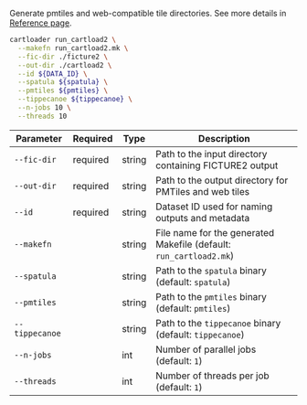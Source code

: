 Generate pmtiles and web-compatible tile directories. See more details in [Reference page](../docs/reference/run_cartload2.md).

<!-- ```bash
cartloader run_cartload2 \
    --makefn run_cartload2.mk \         # (optional) file name of the output make file
    --fic-dir ./ficture2 \              # path to input directory containing FICTURE2 output
    --out-dir ./cartload2 \             # path to output directory for PMTiles and web tiles
    --id ${DATA_ID} \                   # dataset ID used for naming outputs and metadata
    --spatula ${spatula} \              # (optional) path to the spatula binary
    --pmtiles ${pmtiles} \              # (optional) path to the pmtiles binary
    --tippecanoe ${tippecanoe} \        # (optional) path to the tippecanoe binary
    --n-jobs 10 \                       # (optional) number of parallel jobs
    --threads 10                        # (optional) number of threads per job
``` -->

```bash
cartloader run_cartload2 \
  --makefn run_cartload2.mk \
  --fic-dir ./ficture2 \
  --out-dir ./cartload2 \
  --id ${DATA_ID} \
  --spatula ${spatula} \
  --pmtiles ${pmtiles} \
  --tippecanoe ${tippecanoe} \
  --n-jobs 10 \
  --threads 10
```

| Parameter      | Required | Type   | Description                                                        |
|----------------|----------|--------|--------------------------------------------------------------------|
| `--fic-dir`    | required | string | Path to the input directory containing FICTURE2 output             |
| `--out-dir`    | required | string | Path to the output directory for PMTiles and web tiles             |
| `--id`         | required | string | Dataset ID used for naming outputs and metadata                    |
| `--makefn`     |          | string | File name for the generated Makefile (default: `run_cartload2.mk`) |
| `--spatula`    |          | string | Path to the `spatula` binary (default: `spatula`)                  |
| `--pmtiles`    |          | string | Path to the `pmtiles` binary (default: `pmtiles`)                  |
| `--tippecanoe` |          | string | Path to the `tippecanoe` binary (default: `tippecanoe`)            |
| `--n-jobs`     |          | int    | Number of parallel jobs (default: `1`)                             |
| `--threads`    |          | int    | Number of threads per job (default: `1`)                           |